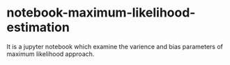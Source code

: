 # notebook-maximum-likelihood-estimation
It is a jupyter notebook which examine the varience and bias parameters of maximum likelihood approach.
